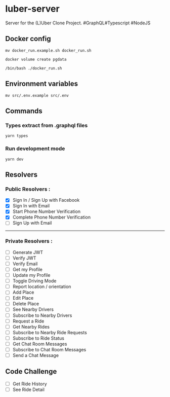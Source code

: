 # luber-server

Server for the (L)Uber Clone Project. #GraphQL#Typescript #NodeJS

## Docker config

```
mv docker_run.example.sh docker_run.sh

docker volume create pgdata

/bin/bash ./docker_run.sh
```

## Environment variables

```
mv src/.env.example src/.env
```

## Commands

### Types extract from .graphql files

```
yarn types
```

### Run development mode

```
yarn dev
```

## Resolvers

### Public Resolvers :

- [x] Sign In / Sign Up with Facebook
- [x] Sign In with Email
- [x] Start Phone Number Verification
- [x] Complete Phone Number Verification
- [ ] Sign Up with Email

---

### Private Resolvers :

- [ ] Generate JWT
- [ ] Verify JWT
- [ ] Verify Email
- [ ] Get my Profile
- [ ] Update my Profile
- [ ] Toggle Driving Mode
- [ ] Report location / orientation
- [ ] Add Place
- [ ] Edit Place
- [ ] Delete Place
- [ ] See Nearby Drivers
- [ ] Subscribe to Nearby Drivers
- [ ] Request a Ride
- [ ] Get Nearby Rides
- [ ] Subscribe to Nearby Ride Requests
- [ ] Subscribe to Ride Status
- [ ] Get Chat Room Messages
- [ ] Subscribe to Chat Room Messages
- [ ] Send a Chat Message

## Code Challenge

- [ ] Get Ride History
- [ ] See Ride Detail
